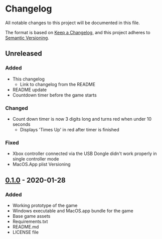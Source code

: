 # Changelog
All notable changes to this project will be documented in this file.

The format is based on [Keep a Changelog](https://keepachangelog.com/en/1.0.0/),
and this project adheres to [Semantic Versioning](https://semver.org/spec/v2.0.0.html).

## Unreleased
### Added
- This changelog
  - Link to changelog from the README
- README update
- Countdown timer before the game starts

### Changed
- Count down timer is now 3 digits long and turns red when under 10 seconds
    - Displays 'Times Up' in red after timer is finished

### Fixed
- Xbox controller connected via the USB Dongle didn't work properly in single controller mode
- MacOS.App plist Versioning

## [0.1.0] - 2020-01-28
### Added
- Working prototype of the game
- Windows executable and MacOS.app bundle for the game
- Base game assets
- Requirements.txt
- README.md
- LICENSE file


[0.1.0]: https://github.com/bly852/food-wars/releases/tag/0.1.0
